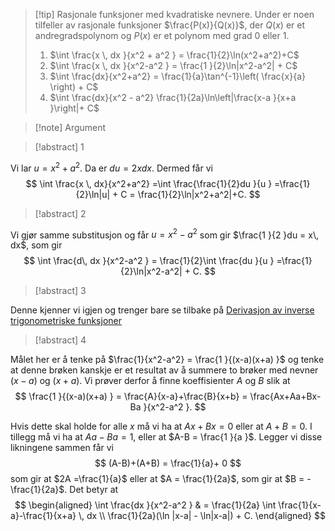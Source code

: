 > [!tip] Rasjonale funksjoner med kvadratiske nevnere.
> Under er noen tilfeller av rasjonale funksjoner $\frac{P(x)}{Q(x)}$, der $Q(x)$ er et andregradspolynom og $P(x)$ er et polynom med grad $0$ eller $1$.
> 1. $\int \frac{x \, dx }{x^2 + a^2 } = \frac{1}{2}\ln(x^2+a^2)+C$
> 2. $\int \frac{x \, dx }{x^2-a^2 } = \frac{1 }{2}\ln|x^2-a^2| + C$
> 3. $\int \frac{dx}{x^2+a^2} = \frac{1}{a}\tan^{-1}\left( \frac{x}{a} \right) + C$
> 4. $\int \frac{dx}{x^2 - a^2} \frac{1}{2a}\ln\left|\frac{x-a }{x+a }\right|+ C$

> [!note] Argument 
> 

> [!abstract]  1
> 

Vi lar $u = x^2 + a^2$. Da er $du = 2xdx$. Dermed får vi
$$
\int \frac{x \, dx}{x^2+a^2} =\int \frac{\frac{1}{2}du }{u } =\frac{1}{2}\ln|u| + C = \frac{1}{2}\ln|x^2+a^2|+C.
$$

> [!abstract]  2
> 

Vi gjør samme substitusjon og får $u = x^2-a^2$ som gir $\frac{1 }{2 }du = x\, dx$, som gir
$$
\int \frac{d\, dx }{x^2-a^2 }  = \frac{1}{2}\int \frac{du }{u } =\frac{1}{2}\ln|x^2-a^2| + C.
$$


> [!abstract]  3
> 

Denne kjenner vi igjen og trenger bare se tilbake på [Derivasjon av inverse trigonometriske funksjoner](Kapittel%203%20-%20transendentale%20funksjoner/3.%20Spesielle%20funksjoner/Derivasjon%20av%20inverse%20trigonometriske%20funksjoner.md)



> [!abstract]  4  

Målet her er å tenke på $\frac{1}{x^2-a^2} = \frac{1 }{(x-a)(x+a) }$ og tenke at denne brøken kanskje er et resultat av å summere to brøker med nevner $(x-a)$ og $(x+a)$. Vi prøver derfor å finne koeffisienter $A$ og $B$ slik at
$$
\frac{1 }{(x-a)(x+a) }  = \frac{A}{x-a}+\frac{B}{x+b} = \frac{Ax+Aa+Bx-Ba }{x^2-a^2 }.
$$

Hvis dette skal holde for alle $x$ må vi ha at $Ax+Bx = 0$ eller at $A+B = 0$. I tillegg må vi ha at $Aa-Ba = 1$, eller at $A-B = \frac{1 }{a }$. Legger vi disse likningene sammen får vi
$$
(A-B)+(A+B) = \frac{1}{a}+ 0
$$
som gir at $2A =\frac{1}{a}$ eller at $A = \frac{1}{2a}$, som gir at $B = - \frac{1}{2a}$. Det betyr at
$$
\begin{aligned} 
  \int \frac{dx }{x^2-a^2 } & = \frac{1}{2a} \int \frac{1}{x-a}-\frac{1}{x+a} \, dx \\
  \frac{1}{2a}(\ln |x-a| - \ln|x-a|) + C.
\end{aligned} 
$$

